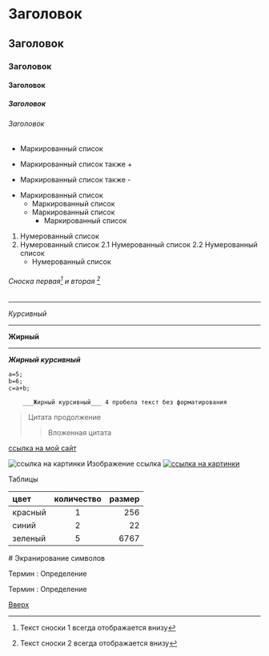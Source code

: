 <a id="anchor"></a>

# Заголовок
## Заголовок
### Заголовок
#### Заголовок
##### Заголовок
###### Заголовок


* Маркированный список
+ Маркированный список также +
- Маркированный список также -
* Маркированный список
  * Маркированный список
  * Маркированный список
    * Маркированный список

1. Нумерованный список
2. Нумерованный список
  2.1 Нумерованный список
  2.2 Нумерованный список
    - Нумерованный список

###### Сноска первая[^1] и вторая [^2]
---
_Курсивный_
___
__Жирный__
***
___Жирный курсивный___

```
a=5;
b=6;
c=a+b;
```

        ___Жирный курсивный___ 4 пробела текст без форматирования
> Цитата
продолжение
>> Вложенная цитата

[ссылка на мой сайт](https://funprograms.ru)



[^1]: Текст сноски 1 всегда отображается внизу
[^2]: Текст сноски 2 всегда отображается внизу


![cсылка на картинки](http://localhost:8080/logo.png)
Изображение ссылка
[![cсылка на картинки](http://localhost:8080/logo.png)](https://funprograms.ru)


Таблицы

цвет | количество | размер
:----|:---------:| ----:
красный|1|256
синий  |2|22
зеленый|5|6767


\# Экранирование символов

Термин
: Определение

Термин
: Определение

[Вверх](#anchor)
